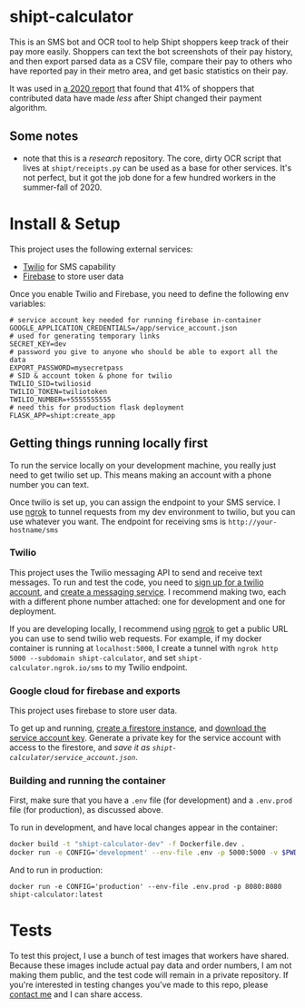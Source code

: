 # shipt-calculator

This is an SMS bot and OCR tool to help Shipt shoppers keep track of their pay more easily. Shoppers can text the
bot screenshots of their pay history, and then export parsed data as a CSV file, compare their pay
to others who have reported pay in their metro area, and get basic statistics on their pay.

It was used in [a 2020 report](https://gigbox.media.mit.edu/posts/2020-10-13-bargaining-with-the-algorithm-shipt-shopper-pay/) that found that 41% of shoppers that contributed data have made _less_ after Shipt changed their payment algorithm.

## Some notes

- note that this is a _research_ repository. The core, dirty OCR script that lives at
  `shipt/receipts.py` can be used as a base for other services. It's not perfect, but it got the job
  done for a few hundred workers in the summer-fall of 2020.

# Install & Setup

This project uses the following external services:

- [Twilio](https://www.twilio.com/) for SMS capability
- [Firebase](https://firebase.google.com/) to store user data

Once you enable Twilio and Firebase, you need to define the following env variables:

```
# service account key needed for running firebase in-container
GOOGLE_APPLICATION_CREDENTIALS=/app/service_account.json
# used for generating temporary links
SECRET_KEY=dev
# password you give to anyone who should be able to export all the data
EXPORT_PASSWORD=mysecretpass
# SID & account token & phone for twilio
TWILIO_SID=twiliosid
TWILIO_TOKEN=twiliotoken
TWILIO_NUMBER=+5555555555
# need this for production flask deployment
FLASK_APP=shipt:create_app
```

## Getting things running locally first

To run the service locally on your development machine, you really just need to get twilio set up.
This means making an account with a phone number you can text.

Once twilio is set up, you can assign the endpoint to your SMS service. I use [ngrok](https://ngrok.com/) to tunnel requests from my dev environment to twilio, but you can use whatever you want. The endpoint for receiving sms is `http://your-hostname/sms`

### Twilio

This project uses the Twilio messaging API to send and receive text messages. To run and test the
code, you need to [sign up for a twilio account](https://www.twilio.com/try-twilio), and [create a
messaging service](https://www.twilio.com/docs/messaging/services). I recommend making two, each with a different phone number attached: one for development and one for deployment.

If you are developing locally, I recommend using [ngrok](https://ngrok.com) to get a public URL you
can use to send twilio web requests. For example, if my docker container is running at
`localhost:5000`, I create a tunnel with `ngrok http 5000 --subdomain shipt-calculator`, and set
`shipt-calculator.ngrok.io/sms` to my Twilio endpoint.

### Google cloud for firebase and exports

This project uses firebase to store user data.

To get up and running, [create a firestore
instance](https://firebase.google.com/docs/firestore/quickstart), and [download the service account
key](https://console.cloud.google.com/iam-admin/serviceaccounts). Generate a private key for the
service account with access to the firestore, and _save it as `shipt-calculator/service_account.json`_.

### Building and running the container

First, make sure that you have a `.env` file (for development) and a `.env.prod` file (for production), as discussed above.

To run in development, and have local changes appear in the container:

```bash
docker build -t "shipt-calculator-dev" -f Dockerfile.dev .
docker run -e CONFIG='development' --env-file .env -p 5000:5000 -v $PWD:/app shipt-calculator-dev:latest
```

And to run in production:

```
docker run -e CONFIG='production' --env-file .env.prod -p 8080:8080 shipt-calculator:latest
```

# Tests

To test this project, I use a bunch of test images that workers have shared. Because these images
include actual pay data and order numbers, I am not making them public, and the test code will
remain in a private repository. If you're interested in testing changes you've made to this repo,
please [contact me](mailto:dcalacci@media.mit.edu) and I can share access.
